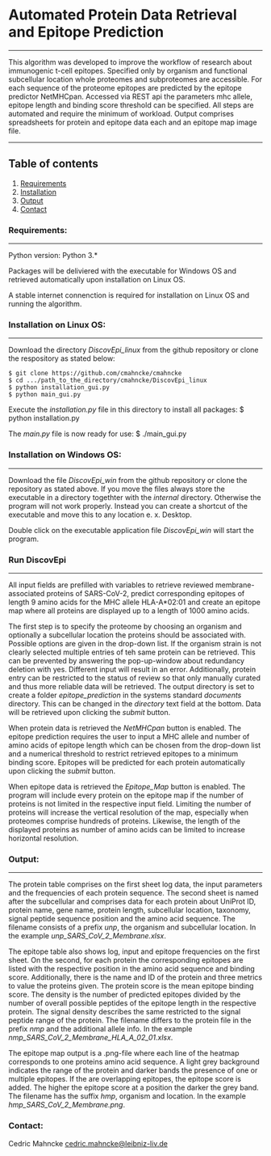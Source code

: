 # Automated Protein Data Retrieval and Epitope Prediction

***

This algorithm was developed to improve the workflow of research about immunogenic t-cell epitopes.
Specified only by organism and functional subcellular location whole proteomes and subproteomes are
accessible. For each sequence of the proteome epitopes are predicted by the epitope predictor 
NetMHCpan. Accessed via REST api the parameters mhc allele, epitope length and binding score 
threshold can be specified. All steps are automated and require the minimum of workload.
Output comprises spreadsheets for protein and epitope data each and an epitope map image file.

***

## Table of contents
1. [Requirements](#requirements)
2. [Installation](#'Installation_on_Linux_OS)
3. [Output](#output)
4. [Contact](#contact)


### Requirements:
***
Python version:    Python 3.*

Packages will be deliviered with the executable for Windows OS and retrieved automatically upon
installation on Linux OS.

A stable internet connenction is required for installation on Linux OS and running the algorithm.

### Installation on Linux OS:
***
Download the directory _DiscovEpi_linux_  from the github repository or clone the respository as
stated below:

```
$ git clone https://github.com/cmahncke/cmahncke
$ cd .../path_to_the_directory/cmahncke/DiscovEpi_linux
$ python installation_gui.py
$ python main_gui.py
```

Execute the _installation.py_ file in this directory to install all packages:
$ python installation.py

The _main.py_ file is now ready for use:
$ ./main_gui.py

### Installation on Windows OS:
***
Download the file _DiscovEpi_win_ from the github repository or clone the repository as stated
above. If you move the files always store the executable in a directory togethter with the 
_internal_ directory. Otherwise the program will not work properly.
Instead you can create a shortcut of the executable and move this to any location e. x. Desktop.

Double click on the executable application file _DiscovEpi_win_ will start the program.

### Run DiscovEpi
***
All input fields are prefilled with variables to retrieve reviewed membrane-associated proteins of
SARS-CoV-2, predict corresponding epitopes of length 9 amino acids for the MHC allele HLA-A*02:01
and create an epitope map where all proteins are displayed up to a length of 1000 amino acids.

The first step is to specify the proteome by choosing an organism and optionally a subcellular 
location the proteins should be associated with. Possible options are given in the drop-down list.
If the organism strain is not clearly selected multiple entries of teh same protein can be
retrieved. This can be prevented by answering the pop-up-window about redundancy deletion with yes.
Different input will result in an error. Additionally, protein entry can be restricted to the
status of review so that only manually curated and thus more reliable data will be retrieved.
The output directory is set to create a folder _epitope_prediction_ in the systems standard
_documents_ directory. This can be changed in the _directory_ text field at the bottom. Data will 
be retrieved upon clicking the _submit_ button.

When protein data is retrieved the _NetMHCpan_ button is enabled. The epitope prediction requires
the user  to input a MHC allele and number of amino acids of epitope length which can be chosen 
from the drop-down list and a numerical threshold to restrict retrieved epitopes to a minimum
binding score. Epitopes will be predicted for each protein automatically upon clicking the _submit_
button.

When epitope data is retrieved the _Epitope_Map_ button is enabled. The program will include every
protein on the epitope map if the number of proteins is not limited in the respective input field. 
Limiting the number of proteins will increase the vertical resolution of the map, especially when 
proteomes comprise hundreds of proteins. Likewise, the length of the displayed proteins as number 
of amino acids can be limited to increase horizontal resolution.  

### Output:
***

The protein table comprises on the first sheet log data, the input parameters and the frequencies
of each protein sequence. The second sheet is named after the subcellular and comprises data for
each protein about UniProt ID, protein name, gene name, protein length, subcellular location, 
taxonomy, signal peptide sequence position and the amino acid sequence. The filename consists of a
prefix _unp_, the organism and subcellular location. In the example _unp_SARS_CoV_2_Membrane.xlsx_.
 
The epitope table also shows log, input and epitope frequencies on the first sheet. On the second,
for each protein the corresponding epitopes are listed with the respective position in the amino
acid sequence and binding score. Additionally, there is the name and ID of the protein and three
metrics to value the proteins given. The protein score is the mean epitope binding score. The 
density is the number of predicted epitopes divided by the number of overall possible peptides of
the epitope length in the respective protein. The signal density describes the same restricted to
the signal peptide range of the protein. The filename differs to the protein file in the prefix
_nmp_ and the additional allele info. In the example _nmp_SARS_CoV_2_Membrane_HLA_A_02_01.xlsx_.

The epitope map output is a .png-file where each line of the heatmap corresponds to one proteins 
amino acid sequence. A light grey background indicates the range of the protein and darker bands
the presence of one or multiple epitopes. If the are overlapping epitopes, the epitope score is
added. The higher the epitope score at a position the darker the grey band. The filename has the
suffix _hmp_, organism and location. In the example _hmp_SARS_CoV_2_Membrane.png_.

### Contact:
Cedric Mahncke
cedric.mahncke@leibniz-liv.de
